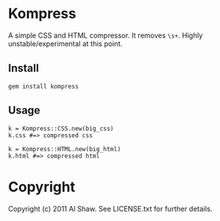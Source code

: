 # Kompress

A simple CSS and HTML compressor. It removes `\s+`. Highly unstable/experimental at this point.

## Install

`gem install kompress`

## Usage

    k = Kompress::CSS.new(big_css)
    k.css #=> compressed css
    
    k = Kompress::HTML.new(big_html)
    k.html #=> compressed html
    
    
# Copyright

Copyright (c) 2011 Al Shaw. See LICENSE.txt for
further details.

